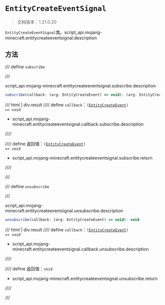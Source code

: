 # `EntityCreateEventSignal`

> 文档版本：1.21.0.20

`EntityCreateEventSignal`类。script_api.mojang-minecraft.entitycreateeventsignal.description

## 方法

/// define
`subscribe`


///

script_api.mojang-minecraft.entitycreateeventsignal.subscribe.description

```js
subscribe(callback: (arg: EntityCreateEvent) => void): (arg: EntityCreateEvent) => void
```

/// html | div.result
//// define
`callback`：<code>(<a href="../entitycreateevent/">EntityCreateEvent</a>) =&gt; void</code>

- script_api.mojang-minecraft.entitycreateeventsignal.callback.subscribe.description


////

//// define
返回值：<code>(<a href="../entitycreateevent/">EntityCreateEvent</a>) =&gt; void</code>

- script_api.mojang-minecraft.entitycreateeventsignal.subscribe.return


////

///


/// define
`unsubscribe`


///

script_api.mojang-minecraft.entitycreateeventsignal.unsubscribe.description

```js
unsubscribe(callback: (arg: EntityCreateEvent) => void): void
```

/// html | div.result
//// define
`callback`：<code>(<a href="../entitycreateevent/">EntityCreateEvent</a>) =&gt; void</code>

- script_api.mojang-minecraft.entitycreateeventsignal.callback.unsubscribe.description


////

//// define
返回值：`void`

- script_api.mojang-minecraft.entitycreateeventsignal.unsubscribe.return


////

///

